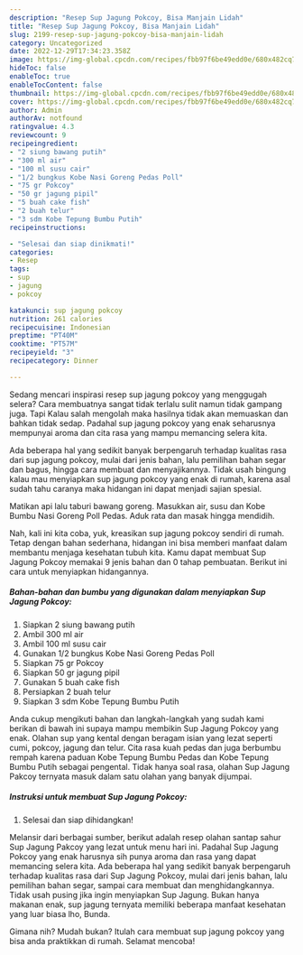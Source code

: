 ```yaml
---
description: "Resep Sup Jagung Pokcoy, Bisa Manjain Lidah"
title: "Resep Sup Jagung Pokcoy, Bisa Manjain Lidah"
slug: 2199-resep-sup-jagung-pokcoy-bisa-manjain-lidah
category: Uncategorized
date: 2022-12-29T17:34:23.358Z
image: https://img-global.cpcdn.com/recipes/fbb97f6be49edd0e/680x482cq70/sup-jagung-pokcoy-foto-resep-utama.jpg
hideToc: false
enableToc: true
enableTocContent: false
thumbnail: https://img-global.cpcdn.com/recipes/fbb97f6be49edd0e/680x482cq70/sup-jagung-pokcoy-foto-resep-utama.jpg
cover: https://img-global.cpcdn.com/recipes/fbb97f6be49edd0e/680x482cq70/sup-jagung-pokcoy-foto-resep-utama.jpg
author: Admin
authorAv: notfound
ratingvalue: 4.3
reviewcount: 9
recipeingredient:
- "2 siung bawang putih"
- "300 ml air"
- "100 ml susu cair"
- "1/2 bungkus Kobe Nasi Goreng Pedas Poll"
- "75 gr Pokcoy"
- "50 gr jagung pipil"
- "5 buah cake fish"
- "2 buah telur"
- "3 sdm Kobe Tepung Bumbu Putih"
recipeinstructions:

- "Selesai dan siap dinikmati!"
categories:
- Resep
tags:
- sup
- jagung
- pokcoy

katakunci: sup jagung pokcoy 
nutrition: 261 calories
recipecuisine: Indonesian
preptime: "PT40M"
cooktime: "PT57M"
recipeyield: "3"
recipecategory: Dinner

---
```



Sedang mencari inspirasi resep sup jagung pokcoy yang menggugah selera? Cara membuatnya sangat tidak terlalu sulit namun tidak gampang juga. Tapi Kalau salah mengolah maka hasilnya tidak akan memuaskan dan bahkan tidak sedap. Padahal sup jagung pokcoy yang enak seharusnya mempunyai aroma dan cita rasa yang mampu memancing selera kita.


Ada beberapa hal yang sedikit banyak berpengaruh terhadap kualitas rasa dari sup jagung pokcoy, mulai dari jenis bahan, lalu pemilihan bahan segar dan bagus, hingga cara membuat dan menyajikannya. Tidak usah bingung kalau mau menyiapkan sup jagung pokcoy yang enak di rumah, karena asal sudah tahu caranya maka hidangan ini dapat menjadi sajian spesial.

Matikan api lalu taburi bawang goreng. Masukkan air, susu dan Kobe Bumbu Nasi Goreng Poll Pedas. Aduk rata dan masak hingga mendidih.


Nah, kali ini kita coba, yuk, kreasikan sup jagung pokcoy sendiri di rumah. Tetap dengan bahan sederhana, hidangan ini bisa memberi manfaat dalam membantu menjaga kesehatan tubuh kita. Kamu dapat membuat Sup Jagung Pokcoy memakai 9 jenis bahan dan 0 tahap pembuatan. Berikut ini cara untuk menyiapkan hidangannya.

<!--inarticleads1-->

##### Bahan-bahan dan bumbu yang digunakan dalam menyiapkan Sup Jagung Pokcoy:

1. Siapkan 2 siung bawang putih
1. Ambil 300 ml air
1. Ambil 100 ml susu cair
1. Gunakan 1/2 bungkus Kobe Nasi Goreng Pedas Poll
1. Siapkan 75 gr Pokcoy
1. Siapkan 50 gr jagung pipil
1. Gunakan 5 buah cake fish
1. Persiapkan 2 buah telur
1. Siapkan 3 sdm Kobe Tepung Bumbu Putih


Anda cukup mengikuti bahan dan langkah-langkah yang sudah kami berikan di bawah ini supaya mampu membikin Sup Jagung Pokcoy yang enak. Olahan sup yang kental dengan beragam isian yang lezat seperti cumi, pokcoy, jagung dan telur. Cita rasa kuah pedas dan juga berbumbu rempah karena paduan Kobe Tepung Bumbu Pedas dan Kobe Tepung Bumbu Putih sebagai pengental. Tidak hanya soal rasa, olahan Sup Jagung Pakcoy ternyata masuk dalam satu olahan yang banyak dijumpai. 

<!--inarticleads2-->

##### Instruksi untuk membuat Sup Jagung Pokcoy:


1. Selesai dan siap dihidangkan!

Melansir dari berbagai sumber, berikut adalah resep olahan santap sahur Sup Jagung Pakcoy yang lezat untuk menu hari ini. Padahal Sup Jagung Pokcoy yang enak harusnya sih punya aroma dan rasa yang dapat memancing selera kita. Ada beberapa hal yang sedikit banyak berpengaruh terhadap kualitas rasa dari Sup Jagung Pokcoy, mulai dari jenis bahan, lalu pemilihan bahan segar, sampai cara membuat dan menghidangkannya. Tidak usah pusing jika ingin menyiapkan Sup Jagung. Bukan hanya makanan enak, sup jagung ternyata memiliki beberapa manfaat kesehatan yang luar biasa lho, Bunda. 

Gimana nih? Mudah bukan? Itulah cara membuat sup jagung pokcoy yang bisa anda praktikkan di rumah. Selamat mencoba!
